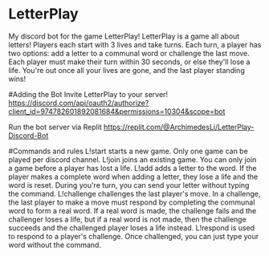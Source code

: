 # LetterPlay
My discord bot for the game LetterPlay!
LetterPlay is a game all about letters!  Players each start with 3 lives and take turns.
Each turn, a player has two options: add a letter to a communal word or challenge the last move.  
Each player must make their turn within 30 seconds, or else they'll lose a life.
You're out once all your lives are gone, and the last player standing wins!

#Adding the Bot
Invite LetterPlay to your server!
https://discord.com/api/oauth2/authorize?client_id=974782601892081684&permissions=10304&scope=bot

Run the bot server via Replit
https://replit.com/@ArchimedesLi/LetterPlay-Discord-Bot

#Commands and rules
L!start starts a new game.  Only one game can be played per discord channel.
L!join joins an existing game.  You can only join a game before a player has lost a life.
L!add <letter> adds a letter to the word.  If the player makes a complete word when adding a letter, they lose a life and the word is reset.  During you're turn, you can send your letter without typing the command.
L!challenge challenges the last player's move.  In a challenge, the last player to make a move must respond by completing the communal word to form a real word.  If a real word is made, the challenge fails and the challenger loses a life, but if a real word is not made, then the challenge succeeds and the challenged player loses a life instead.
L!respond is used to respond to a player's challenge.  Once challenged, you can just type your word without the command.

